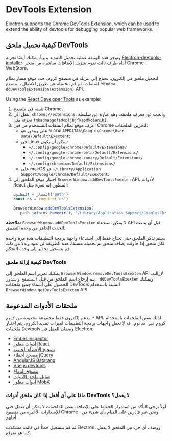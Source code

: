 # DevTools Extension

Electron supports the [Chrome DevTools Extension][devtools-extension], which can be used to extend the ability of devtools for debugging popular web frameworks.

## كيفية تحميل ملحق DevTools

وتوجز هذه الوثيقة عملية تحميل التمديد يدوياً. يمكنك أيضًا تجربة [Electron-devtools-installer](https://github.com/GPMDP/electron-devtools-installer)، أداة طرف ثالث تقوم بتنزيل الإضافات مباشرة من متجر Chrome WebStore.

لتحميل ملحق في إلكترون، تحتاج إلى تنزيله في متصفح كروم، حدد موقع مسار نظام الملفات، ثم قم بتحميله عن طريق الاتصال بـ `متصفح Window. ddDevToolsExtension(extension)` API.

Using the [React Developer Tools][react-devtools] as example:

1. تثبيته في متصفح Chrome.
1. انتقل إلى `chrome://extensions`، وابحث عن معرف ملحقه، وهو عبارة عن سلسلة تجزئة مثل `fmkadmapgofadopljbjfkapdkoienihi`.
1. اعرف موقع نظام الملفات المستخدم من قبل Chrome لتخزين الملحقات:
   * على ويندوز هو `%LOCALAPPDATA%\Google\Chrome\User Data\Default\Exextent`;
   * في Linux يمكن أن يكون:
     * `~/.config/google-chrome/Default/Extensions/`
     * `~/.config/google-chrome-beta/Default/Extensions/`
     * `~/.config/google-chrome-canary/Default/Extensions/`
     * `~/.config/chromium/Default/Extensions/`
   * على macOS هو `~/Library/Application Support/Google/Chrome/Default/Exextent`.
1. اجتياز موقع الملحق إلى `BrowserWindow.addDevToolsExexten` API، لأدوات React المطور، إنه شيء مثل:
   ```javascript
   المسار = المطلوب('path')
   const os = require('os')

   BrowserWindow.addDevToolsExtension(
      path.join(os.homedir(), '/Library/Application Support/Google/Chrome/Default/Extensions/fmkadmapgofadopljbjfkapdkoienihi/4.3.0_0')

   ```

**ملاحظة:** `BrowserWindow.addDevToolsExexten` لا يمكن استدعاء API قبل أن ينبعث الحدث الجاهز من وحدة التطبيق.

سيتم تذكر الملحق حتى تحتاج فقط إلى استدعاء واجهة برمجة التطبيقات هذه مرة واحدة لكل ملحق إذا حاولت إضافة ملحق تم تحميله مسبقا، هذه الطريقة لن تعود وبدلا من ذلك قم بتسجيل تحذير إلى وحدة التحكم.

### كيفية إزالة ملحق DevTools

يمكنك تمرير اسم الملحق إلى `BrowserWindow.removeDevToolsExexten` API لإزالته. يتم إرجاع اسم الملحق من قبل `المتصفح ويندوز. ddDevToolsExexten` ويمكنك الحصول على أسماء جميع ملحقات DevTools المثبتة باستخدام `BrowserWindow.getDevToolsExexten` API.

## ملحقات الأدوات المدعومة

يدعم إلكترون فقط مجموعة محدودة من `كروم.*` API، لذلك بعض الملحقات باستخدام كروم `غير مدعوم.` قد لا تعمل واجهات برمجة التطبيقات لميزات تمديد الكروم. يتم اختبار ملحقات Devtools وضمان العمل في Electron:

* [Ember Inspector](https://chrome.google.com/webstore/detail/ember-inspector/bmdblncegkenkacieihfhpjfppoconhi)
* [أدوات مطور React](https://chrome.google.com/webstore/detail/react-developer-tools/fmkadmapgofadopljbjfkapdkoienihi)
* [تصحيح الأخطاء الخلفية](https://chrome.google.com/webstore/detail/backbone-debugger/bhljhndlimiafopmmhjlgfpnnchjjbhd)
* [مصحح أخطاء jQuery](https://chrome.google.com/webstore/detail/jquery-debugger/dbhhnnnpaeobfddmlalhnehgclcmjimi)
* [AngularJS Batarang](https://chrome.google.com/webstore/detail/angularjs-batarang/ighdmehidhipcmcojjgiloacoafjmpfk)
* [Vue.js devtools](https://chrome.google.com/webstore/detail/vuejs-devtools/nhdogjmejiglipccpnnnanhbledajbpd)
* [مصحح الدماغ](https://cerebraljs.com/docs/introduction/devtools.html)
* [تقليل ملحق الأدوات](https://chrome.google.com/webstore/detail/redux-devtools/lmhkpmbekcpmknklioeibfkpmmfibljd)
* [أدوات مطور MobX](https://chrome.google.com/webstore/detail/mobx-developer-tools/pfgnfdagidkfgccljigdamigbcnndkod)

### ماذا علي أن أفعل إذا كان ملحق أدوات DevTools لا يعمل؟

أولاً يرجى التأكد من استمرار الحفاظ على الإضافة، بعض الملحقات لا يمكن أن تعمل حتى للإصدارات الأخيرة من متصفح Chrome ، ونحن غير قادرين على القيام بأي شيء من أجلهم.

ثم قم بتسجيل خطأ في قائمة مشكلات Electron، ووصف أي جزء من الملحق لا يعمل كما هو متوقع.

[devtools-extension]: https://developer.chrome.com/extensions/devtools
[react-devtools]: https://chrome.google.com/webstore/detail/react-developer-tools/fmkadmapgofadopljbjfkapdkoienihi

